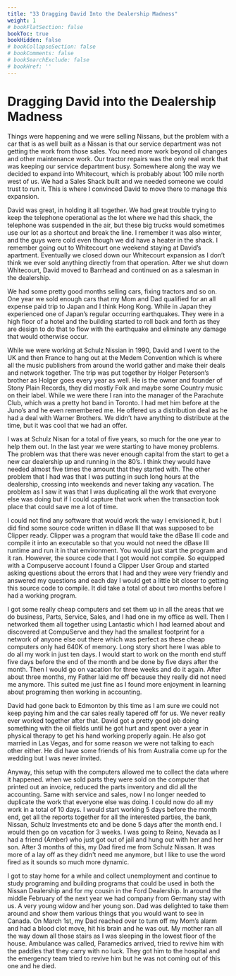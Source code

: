 ```yaml
---
title: "33 Dragging David Into the Dealership Madness"
weight: 1
# bookFlatSection: false
bookToc: true
bookHidden: false
# bookCollapseSection: false
# bookComments: false
# bookSearchExclude: false
# bookHref: ''
---
```

# Dragging David into the Dealership Madness
Things were happening and we were selling Nissans, but the problem with a car that is as well built as a Nissan is that our service department was not getting the work from those sales.  You need more work beyond oil changes and other maintenance work.  Our tractor repairs was the only real work that was keeping our service department busy.  Somewhere along the way we decided to expand into Whitecourt, which is probably about 100 mile north west of us.  We had a Sales Shack built and we needed someone we could trust to run it.  This is where I convinced David to move there to manage this expansion.

David was great, in holding it all together.  We had great trouble trying to keep the telephone operational as the lot where we had this shack, the telephone was suspended in the air, but these big trucks would sometimes use our lot as a shortcut and break the line.  I remember it was also winter, and the guys were cold even though we did have a heater in the shack.  I remember going out to Whitecourt one weekend staying at David’s apartment.  Eventually we closed down our Whitecourt expansion as I don’t think we ever sold anything directly from that operation.  After we shut down Whitecourt, David moved to Barrhead and continued on as a salesman in the dealership.

We had some pretty good months selling cars, fixing tractors and so on.  One year we sold enough cars that my Mom and Dad qualified for an all expense paid trip to Japan and I think Hong Kong.  While in Japan they experienced one of Japan’s regular occurring earthquakes.  They were in a high floor of a hotel and the building started to roll back and forth as they are design to do that to flow with the earthquake and eliminate any damage that would otherwise occur.

While we were working at Schulz Nissian in 1990, David and I went to the UK and then France to hang out at the Medem Convention which is where all the music publishers from around the world gather and make their deals and network together.  The trip was put together by Holger Peterson’s brother as Holger goes every year as well.  He is the owner and founder of Stony Plain Records, they did mostly Folk and maybe some Country music on their label.  While we were there I ran into the manager of the Parachute Club, which was a pretty hot band in Toronto.  I had met him before at the Juno’s and he even remembered me.  He offered us a distribution deal as he had a deal with Warner Brothers.  We didn’t have anything to distribute at the time, but it was cool that we had an offer.

I was at Schulz Nisan for a total of five years, so much for the one year to help them out.  In the last year we were starting to have money problems.  The problem was that there was never enough capital from the start to get a new car dealership up and running in the 80’s.  I think they would have needed almost five times the amount that they started with.  The other problem that I had was that I was putting in such long hours at the dealership, crossing into weekends and never taking any vacation.  The problem as I saw it was that I was duplicating all the work that everyone else was doing but if I could capture that work when the transaction took place that could save me a lot of time.

I could not find any software that would work the way I envisioned it, but I did find some source code written in dBase III that was supposed to be Clipper ready.  Clipper was a program that would take the dBase III code and compile it into an executable so that you would not need the dBase III runtime and run it in that environment.  You would just start the program and it ran.  However, the source code that I got would not compile.  So equipped with a Compuserve account I found a Clipper User Group and started asking questions about the errors that I had and they were very friendly and answered my questions and each day I would get a little bit closer to getting this source code to compile.  It did take a total of about two months before I had a working program.

I got some really cheap computers and set them up in all the areas that we do business, Parts, Service, Sales, and I had one in my office as well.  Then I networked them all together using Lantastic which I had learned about and discovered at CompuServe and they had the smallest footprint for a network of anyone else out there which was perfect as these cheap computers only had 640K of memory.  Long story short here I was able to do all my work in just ten days.  I would start to work on the month end stuff five days before the end of the month and be done by five days after the month.  Then I would go on vacation for three weeks and do it again.  After about three months, my Father laid me off because they really did not need me anymore.  This suited me just fine as I found more enjoyment in learning about programing then working in accounting.

David had gone back to Edmonton by this time as I am sure we could not keep paying him and the car sales really tapered off for us.  We never really ever worked together after that.  David got a pretty good job doing something with the oil fields until he got hurt and spent over a year in physical therapy to get his hand working properly again.  He also got married in Las Vegas, and for some reason we were not talking to each other either.  He did have some friends of his from Australia come up for the wedding but I was never invited.

Anyway, this setup with the computers allowed me to collect the data where it happened. when we sold parts they were sold on the computer that printed out an invoice, reduced the parts inventory and did all the accounting. Same with service and sales, now I no longer needed to duplicate the work that everyone else was doing. I could now do all my work in a total of 10 days. I would start working 5 days before the month end, get all the reports together for all the interested parties, the bank, Nissan, Schulz Investments etc and be done 5 days after the month end. I would then go on vacation for 3 weeks. I was going to Reino, Nevada as I had a friend (Amber) who just got out of jail and hung out with her and her son.  After 3 months of this, my Dad fired me from Schulz Nissan. It was more of a lay off as they didn't need me anymore, but I like to use the word fired as it sounds so much more dynamic.

I got to stay home for a while and collect unemployment and continue to study programing and building programs that could be used in both the Nissan Dealership and for my cousin in the Ford Dealership.  In around the middle February of the next year we had company from Germany stay with us.  A very young widow and her young son.  Dad was delighted to take them around and show them various things that you would want to see in Canada.  On March 1st, my Dad reached over to turn off my Mom’s alarm and had a blood clot move, hit his brain and he was out.  My mother ran all the way down all those stairs as I was sleeping in the lowest floor of the house.  Ambulance was called, Paramedics arrived, tried to revive him with the paddles that they carry with no luck.  They got him to the hospital and the emergency team tried to revive him but he was not coming out of this one and he died.